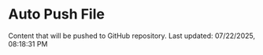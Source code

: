 # Auto Push File

Content that will be pushed to GitHub repository.
Last updated: 07/22/2025, 08:18:31 PM